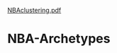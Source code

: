 [NBAclustering.pdf](https://github.com/spencerdooley00/NBA-Archetypes/files/6143380/NBAclustering.pdf)
# NBA-Archetypes
